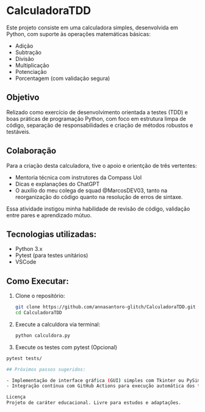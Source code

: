 # CalculadoraTDD

Este projeto consiste  em uma calculadora simples, desenvolvida em Python, com suporte às operações matemáticas básicas:
- Adição
- Subtração
- Divisão
- Multiplicação
- Potenciação
- Porcentagem (com validação segura)

## Objetivo

Relizado como exercício de desenvolvimento orientada a testes (TDD) e boas práticas de programação Python, com foco em estrutura limpa de código, separação de responsabilidades e criação de métodos robustos e testáveis.

## Colaboração

Para a criação desta calculadora, tive o apoio e orientção de três vertentes: 
- Mentoria técnica com instrutores da Compass Uol
- Dicas e explanações do ChatGPT
- O auxílio do meu colega de squad @MarcosDEV03, tanto na reorganização do código quanto na resolução de erros de sintaxe.

Essa atividade instigou minha habilidade de revisão de código, validação entre pares e aprendizado mútuo.

## Tecnologias utilizadas:

- Python 3.x
- Pytest (para testes unitários)
- VSCode 

## Como Executar:

1. Clone o repositório:
   ```bash
   git clone https://github.com/annasantoro-glitch/CalculadoraTDD.git
   cd CalculadoraTDD

2. Execute a calculdora via terminal:
   ```bash
   python calculdora.py

3. Execute os testes com pytest (Opcional)
  ```bash 
  pytest tests/

## Próximos passos sugeridos:

- Implementação de interface gráfica (GUI) simples com Tkinter ou PySimpleGUI;
- Integração contínua com GitHub Actions para execução automática dos testes.

Licença
Projeto de caráter educacional. Livre para estudos e adaptações. 
